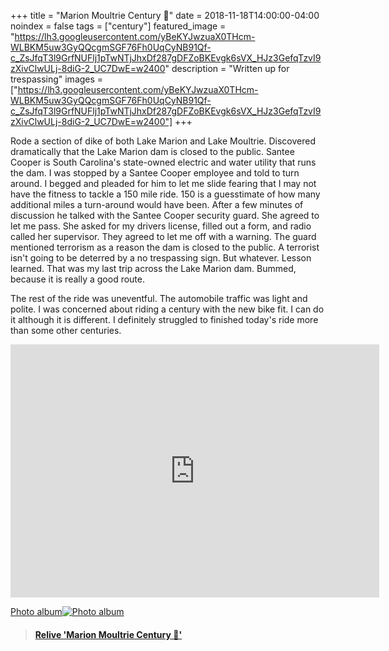 +++
title =  "Marion Moultrie Century 💯"
date = 2018-11-18T14:00:00-04:00
noindex = false
tags = ["century"]
featured_image = "https://lh3.googleusercontent.com/yBeKYJwzuaX0THcm-WLBKM5uw3GyQQcgmSGF76Fh0UqCyNB91Qf-c_ZsJfqT3l9GrfNUFlj1pTwNTjJhxDf287gDFZoBKEvgk6sVX_HJz3GefqTzvI9zXivClwULj-8diG-2_UC7DwE=w2400"
description = "Written up for trespassing"
images = ["https://lh3.googleusercontent.com/yBeKYJwzuaX0THcm-WLBKM5uw3GyQQcgmSGF76Fh0UqCyNB91Qf-c_ZsJfqT3l9GrfNUFlj1pTwNTjJhxDf287gDFZoBKEvgk6sVX_HJz3GefqTzvI9zXivClwULj-8diG-2_UC7DwE=w2400"]
+++

Rode a section of dike of both Lake Marion and Lake Moultrie. Discovered dramatically that the Lake Marion dam is closed to the public. Santee Cooper is South Carolina's state-owned electric and water utility that runs the dam. I was stopped by a Santee Cooper employee and told to turn around. I begged and pleaded for him to let me slide fearing that I may not have the fitness to tackle a 150 mile ride. 150 is a guesstimate of how many additional miles a turn-around would have been. After a few minutes of discussion he talked with the Santee Cooper security guard. She agreed to let me pass. She asked for my drivers license, filled out a form, and radio called her supervisor. They agreed to let me off with a warning. The guard mentioned terrorism as a reason the dam is closed to the public. A terrorist isn't going to be deterred by a no trespassing sign. But whatever. Lesson learned. That was my last trip across the Lake Marion dam. Bummed, because it is really a good route.

The rest of the ride was uneventful. The automobile traffic was light and polite. I was concerned about riding a century with the new bike fit. I can do it although it is different. I definitely struggled to finished today's ride more than some other centuries.   

<iframe height='405' width='590' frameborder='0' allowtransparency='true' scrolling='no' src='https://www.strava.com/activities/1972614641/embed/af4892e206a4d3fb3c596496114e554a78bae359'></iframe>

 [Photo album![Photo album](https://lh3.googleusercontent.com/1ydjQ7kT8opXo2OfowRhhEeZwxYc6BJ_veRXnErrp0kWBGbSKhnGc5e1Q80iANrGjdRvKdy3mM4x0as8mz71-rfNeHvpFqOsXe8ALnptLJa6T0BFyQcWQspLLva4c_HadPm2eKX7xZo=w2400)](https://photos.app.goo.gl/noST265R1VQmRasPA)

 <blockquote class="embedly-card" data-card-controls="0" data-card-key="f1631a41cb254ca5b035dc5747a5bd75"><h4><a href="https://www.relive.cc/view/1972614641?r=embed-site">Relive 'Marion Moultrie Century 💯'</a></h4></blockquote>
         <script async src="https://cdn.embedly.com/widgets/platform.js" charset="UTF-8"></script>
